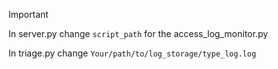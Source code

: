 >[!IMPORTANT]
> In server.py change `script_path` for the access_log_monitor.py
>
>In triage.py change `Your/path/to/log_storage/type_log.log`

